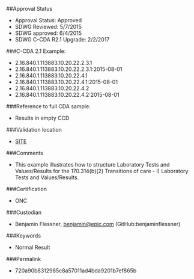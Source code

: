##Approval Status 

* Approval Status: Approved
* SDWG Reviewed: 5/7/2015
* SDWG approved: 6/4/2015
* SDWG C-CDA R2.1 Upgrade: 2/2/2017

###C-CDA 2.1 Example: 


* 2.16.840.1.113883.10.20.22.2.3.1
* 2.16.840.1.113883.10.20.22.2.3.1:2015-08-01
* 2.16.840.1.113883.10.20.22.4.1
* 2.16.840.1.113883.10.20.22.4.1:2015-08-01
* 2.16.840.1.113883.10.20.22.4.2
* 2.16.840.1.113883.10.20.22.4.2:2015-08-01

###Reference to full CDA sample:
* Results in empty CCD



###Validation location

* [SITE](https://sitenv.org/c-cda-validator)



###Comments

* This example illustrates how to structure Laboratory Tests and Values/Results for the 170.314(b)(2) Transitions of care - I) Laboratory Tests and Values/Results.

###Certification
* ONC

###Custodian

* Benjamin Flessner, benjamin@epic.com (GitHub:benjaminflessner)

###Keywords

* Normal Result

###Permalink 

* 720a90b8312985c8a57011ad4bda9201b7ef865b